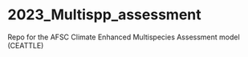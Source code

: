 # 2023_Multispp_assessment
 Repo for the AFSC Climate Enhanced Multispecies Assessment model (CEATTLE)
